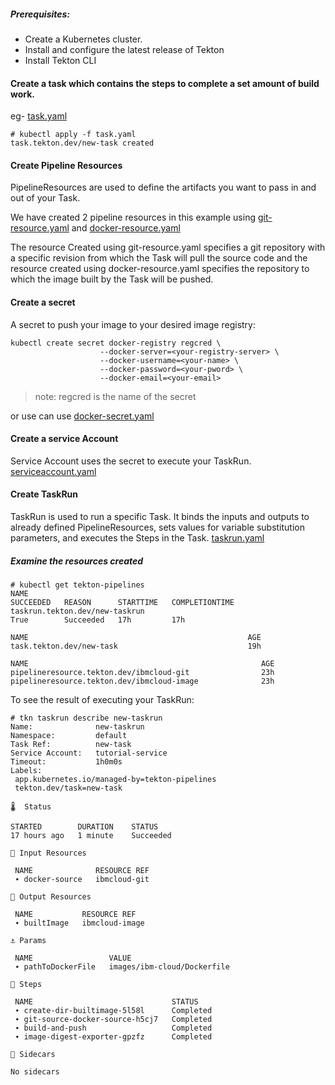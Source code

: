 

##### Prerequisites:
- Create a Kubernetes cluster.
- Install and configure the latest release of Tekton
- Install Tekton CLI


#### Create a task which contains the steps to complete a set amount of build work.

eg- [task.yaml](https://github.com/RagniGarg97/Tektoncd-example/blob/master/ibmcloud/task.yaml)

```
# kubectl apply -f task.yaml 
task.tekton.dev/new-task created
```

#### Create Pipeline Resources 

PipelineResources are used to define the artifacts you want to pass in and out of your Task.

We have created 2 pipeline resources in this example using [git-resource.yaml](https://github.com/RagniGarg97/Tektoncd-example/blob/master/ibmcloud/git-resource.yaml) and [docker-resource.yaml](https://github.com/RagniGarg97/Tektoncd-example/blob/master/ibmcloud/docker-resource.yaml)

The resource Created using git-resource.yaml specifies a git repository with a specific revision from which the Task will pull the source code and the resource created using docker-resource.yaml specifies the repository to which the image built by the Task will be pushed.

#### Create a secret

A secret to push your image to your desired image registry:

``` 
kubectl create secret docker-registry regcred \      
                    --docker-server=<your-registry-server> \
                    --docker-username=<your-name> \
                    --docker-password=<your-pword> \
                    --docker-email=<your-email> 
```
                    
 > note: regcred is the name of the secret
 
 or use can use [docker-secret.yaml](https://github.com/RagniGarg97/Tektoncd-example/blob/master/ibmcloud/docker-secret.yaml)
 
 #### Create a service Account 
 
 Service Account uses the secret to execute your TaskRun. [serviceaccount.yaml](https://github.com/RagniGarg97/Tektoncd-example/blob/master/ibmcloud/serviceaccount.yaml)
 
 
 #### Create TaskRun
 
 TaskRun is used to run a specific Task. It binds the inputs and outputs to already defined PipelineResources, sets values for variable substitution parameters, and executes the Steps in the Task. [taskrun.yaml](https://github.com/RagniGarg97/Tektoncd-example/blob/master/ibmcloud/taskrun.yaml)
 
 
 ##### Examine the resources created
 
 ```
 # kubectl get tekton-pipelines
NAME                                                                  SUCCEEDED   REASON      STARTTIME   COMPLETIONTIME
taskrun.tekton.dev/new-taskrun                                        True        Succeeded   17h         17h

NAME                                                 AGE
task.tekton.dev/new-task                             19h

NAME                                                    AGE
pipelineresource.tekton.dev/ibmcloud-git                23h
pipelineresource.tekton.dev/ibmcloud-image              23h

```

To see the result of executing your TaskRun:

```
# tkn taskrun describe new-taskrun
Name:              new-taskrun
Namespace:         default
Task Ref:          new-task
Service Account:   tutorial-service
Timeout:           1h0m0s
Labels:
 app.kubernetes.io/managed-by=tekton-pipelines
 tekton.dev/task=new-task

🌡️  Status

STARTED        DURATION    STATUS
17 hours ago   1 minute    Succeeded

📨 Input Resources

 NAME              RESOURCE REF
 ∙ docker-source   ibmcloud-git

📡 Output Resources

 NAME           RESOURCE REF
 ∙ builtImage   ibmcloud-image

⚓ Params

 NAME                 VALUE
 ∙ pathToDockerFile   images/ibm-cloud/Dockerfile

🦶 Steps

 NAME                               STATUS
 ∙ create-dir-builtimage-5l58l      Completed
 ∙ git-source-docker-source-h5cj7   Completed
 ∙ build-and-push                   Completed
 ∙ image-digest-exporter-gpzfz      Completed

🚗 Sidecars

No sidecars
```
